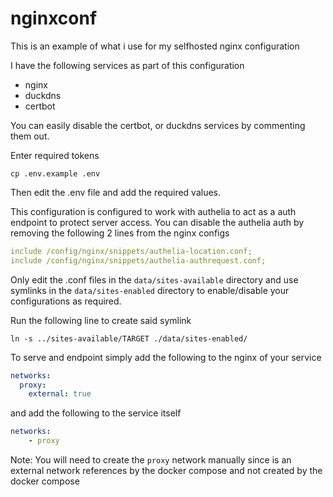 # nginxconf


This is an example of what i use for my selfhosted nginx configuration

I have the following services as part of this configuration
 - nginx
 - duckdns
 - certbot

You can easily disable the certbot, or duckdns services by commenting them out.

Enter required tokens
```fish
cp .env.example .env
```
Then edit the .env file and add the required values.

This configuration is configured to work with authelia to act as a auth endpoint to protect server access. You can disable the authelia auth by removing the following 2 lines from the nginx configs
```yml
include /config/nginx/snippets/authelia-location.conf;
include /config/nginx/snippets/authelia-authrequest.conf;
```

Only edit the .conf files in the `data/sites-available` directory and use symlinks in the `data/sites-enabled` directory to enable/disable your configurations as required. 

Run the following line to create said symlink
```fish
ln -s ../sites-available/TARGET ./data/sites-enabled/
```

To serve and endpoint simply add the following to the nginx of your service
```yml
networks:
  proxy:
    external: true
```

and add the following to the service itself
```yml
networks:
    - proxy
```

Note: You will need to create the `proxy` network manually since is an external network references by the docker compose and not created by the docker compose

